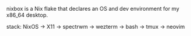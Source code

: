 nixbox is a Nix flake that declares an OS and dev environment for my x86_64 desktop.

stack: NixOS -> X11 -> spectrwm -> wezterm -> bash -> tmux -> neovim

